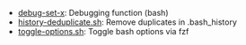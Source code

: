 * [debug-set-x](https://gist.github.com/95e44d9cbb0755d8a0f1#file-debug-set-x): Debugging function (bash)
* [history-deduplicate.sh](https://gist.github.com/95e44d9cbb0755d8a0f1#file-history-deduplicate-sh): Remove duplicates in .bash_history
* [toggle-options.sh](https://gist.github.com/95e44d9cbb0755d8a0f1#file-toggle-options-sh): Toggle bash options via fzf
